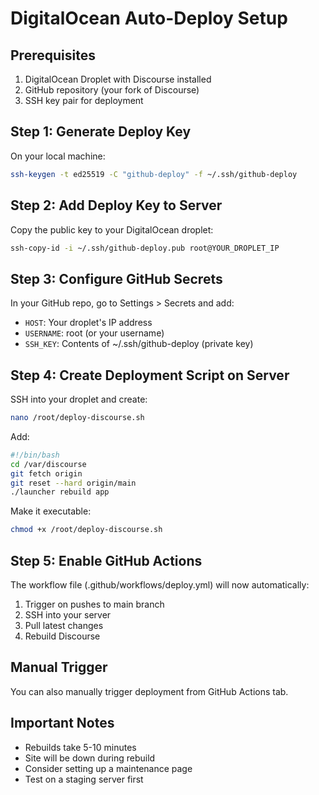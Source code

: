 # DigitalOcean Auto-Deploy Setup

## Prerequisites
1. DigitalOcean Droplet with Discourse installed
2. GitHub repository (your fork of Discourse)
3. SSH key pair for deployment

## Step 1: Generate Deploy Key
On your local machine:
```bash
ssh-keygen -t ed25519 -C "github-deploy" -f ~/.ssh/github-deploy
```

## Step 2: Add Deploy Key to Server
Copy the public key to your DigitalOcean droplet:
```bash
ssh-copy-id -i ~/.ssh/github-deploy.pub root@YOUR_DROPLET_IP
```

## Step 3: Configure GitHub Secrets
In your GitHub repo, go to Settings > Secrets and add:
- `HOST`: Your droplet's IP address
- `USERNAME`: root (or your username)
- `SSH_KEY`: Contents of ~/.ssh/github-deploy (private key)

## Step 4: Create Deployment Script on Server
SSH into your droplet and create:
```bash
nano /root/deploy-discourse.sh
```

Add:
```bash
#!/bin/bash
cd /var/discourse
git fetch origin
git reset --hard origin/main
./launcher rebuild app
```

Make it executable:
```bash
chmod +x /root/deploy-discourse.sh
```

## Step 5: Enable GitHub Actions
The workflow file (.github/workflows/deploy.yml) will now automatically:
1. Trigger on pushes to main branch
2. SSH into your server
3. Pull latest changes
4. Rebuild Discourse

## Manual Trigger
You can also manually trigger deployment from GitHub Actions tab.

## Important Notes
- Rebuilds take 5-10 minutes
- Site will be down during rebuild
- Consider setting up a maintenance page
- Test on a staging server first